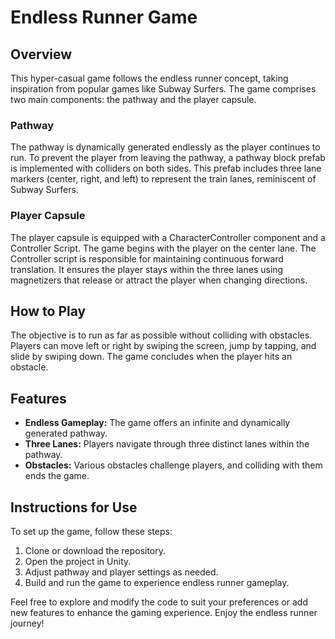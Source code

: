 # Endless Runner Game

## Overview

This hyper-casual game follows the endless runner concept, taking inspiration from popular games like Subway Surfers. The game comprises two main components: the pathway and the player capsule.

### Pathway

The pathway is dynamically generated endlessly as the player continues to run. To prevent the player from leaving the pathway, a pathway block prefab is implemented with colliders on both sides. This prefab includes three lane markers (center, right, and left) to represent the train lanes, reminiscent of Subway Surfers.

### Player Capsule

The player capsule is equipped with a CharacterController component and a Controller Script. The game begins with the player on the center lane. The Controller script is responsible for maintaining continuous forward translation. It ensures the player stays within the three lanes using magnetizers that release or attract the player when changing directions.

## How to Play

The objective is to run as far as possible without colliding with obstacles. Players can move left or right by swiping the screen, jump by tapping, and slide by swiping down. The game concludes when the player hits an obstacle.

## Features

- **Endless Gameplay:** The game offers an infinite and dynamically generated pathway.
- **Three Lanes:** Players navigate through three distinct lanes within the pathway.
- **Obstacles:** Various obstacles challenge players, and colliding with them ends the game.

## Instructions for Use

To set up the game, follow these steps:

1. Clone or download the repository.
2. Open the project in Unity.
3. Adjust pathway and player settings as needed.
4. Build and run the game to experience endless runner gameplay.

Feel free to explore and modify the code to suit your preferences or add new features to enhance the gaming experience. Enjoy the endless runner journey!
